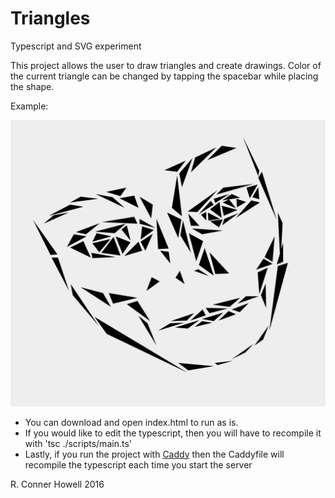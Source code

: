 # Triangles
Typescript and SVG experiment

This project allows the user to draw triangles and create drawings. Color of the current triangle can be changed by tapping the spacebar while placing the shape.

Example:

![Example Image](example.png "Face made with this application")

- You can download and open index.html to run as is.
- If you would like to edit the typescript, then you will have to recompile it with 'tsc ./scripts/main.ts'
- Lastly, if you run the project with [Caddy](https://caddyserver.com "Caddy Server Website") then the Caddyfile will recompile the typescript each time you start the server


R. Conner Howell 2016

